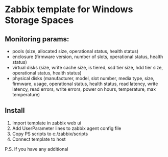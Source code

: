 # Zabbix template for Windows Storage Spaces
## Monitoring params:
  - pools (size, allocated size, operational status, health status)
  - enclosure (firmware version, number of slots, operational status, health status)
  - virtual disks (size, write cache size, is tiered, ssd tier size, hdd tier size, operational status, health status)
  - physical disks (manufacturer, model, slot number, media type, size, firmware, usage, operational status, health status, read latency, write latency, read errors, write errors, power on hours, temperature, max temperature)
  
## Install

  1. Import template in zabbix web ui
  2. Add UserParameter lines to zabbix agent config file
  3. Copy PS scripts to c:/zabbix/scripts
  4. Connect template to host
  
P.S. If you have any additional 
  
